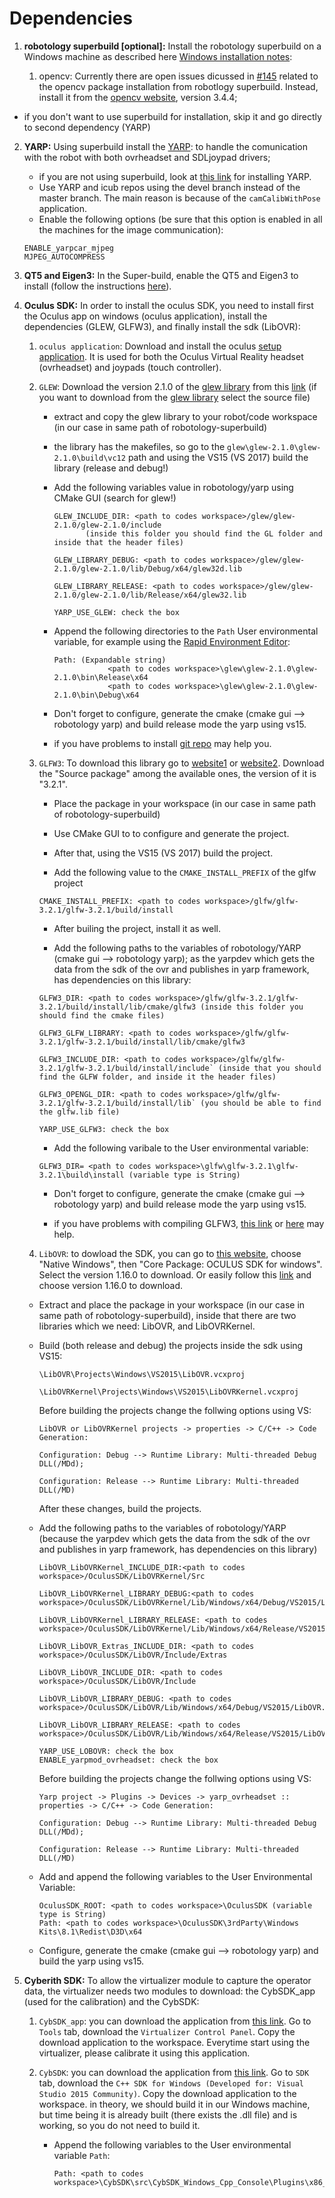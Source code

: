 # Dependencies
 1. **robotology superbuild [optional]:** Install the robotology superbuild on a Windows machine as described here [Windows installation notes](https://github.com/robotology/robotology-superbuild#windows):

    1. opencv: Currently there are open issues dicussed in [#145](https://github.com/robotology/robotology-superbuild/issues/145) related to the opencv package installation from robotlogy superbuild. Instead, install it from the [opencv website](https://opencv.org/releases.html), version 3.4.4;

   + if you don't want to use superbuild for installation, skip it and go directly to second dependency (YARP)
2. **YARP:** Using superbuild install the [YARP](http://www.yarp.it/): to handle the comunication with the robot with both ovrheadset and SDLjoypad drivers;

   + if you are not using superbuild, look at [this link](http://www.yarp.it/) for installing YARP.
   + Use YARP and icub repos using the devel branch instead of the master branch. The main reason is because of the `camCalibWithPose` application.
   + Enable the following options (be sure that this option is enabled in all the machines for the image communication):
   ```
   ENABLE_yarpcar_mjpeg
   MJPEG_AUTOCOMPRESS
   ```

3. **QT5 and Eigen3:** In the Super-build, enable the QT5 and Eigen3 to install (follow the instructions [here](https://github.com/robotology/robotology-superbuild#system-libraries)).

4. **Oculus SDK:** In order to install the oculus SDK, you need to install first the Oculus app on windows (oculus application), install the dependencies (GLEW, GLFW3), and finally install the sdk (LibOVR):

   1. `oculus application`: Download and install the oculus [setup application](https://www.oculus.com/setup/). It is used for both the Oculus Virtual Reality headset (ovrheadset) and joypads (touch controller).
          
   2. `GLEW`: Download the version 2.1.0 of the [glew library](http://glew.sourceforge.net/index.html) from this [link](https://sourceforge.net/projects/glew/files/glew/2.1.0/) (if you want to download from the [glew library](http://glew.sourceforge.net/index.html) select the source file)
     
      - extract and copy the glew library to your robot/code workspace (in our case in same path of robotology-superbuild)
      
      - the library has the makefiles, so go to the `glew\glew-2.1.0\glew-2.1.0\build\vc12` path and using the VS15 (VS 2017) build the library (release and debug!)
      
      - Add the following variables value in robotology/yarp using CMake GUI (search for glew!)
        ```
        GLEW_INCLUDE_DIR: <path to codes workspace>/glew/glew-2.1.0/glew-2.1.0/include
               (inside this folder you should find the GL folder and inside that the header files)
          
        GLEW_LIBRARY_DEBUG: <path to codes workspace>/glew/glew-2.1.0/glew-2.1.0/lib/Debug/x64/glew32d.lib
              
        GLEW_LIBRARY_RELEASE: <path to codes workspace>/glew/glew-2.1.0/glew-2.1.0/lib/Release/x64/glew32.lib
              
        YARP_USE_GLEW: check the box
        ```
      - Append the following directories to the `Path` User environmental variable, for example using the [Rapid Environment Editor](https://www.rapidee.com):
        ```
        Path: (Expandable string)
                    <path to codes workspace>\glew\glew-2.1.0\glew-2.1.0\bin\Release\x64
                    <path to codes workspace>\glew\glew-2.1.0\glew-2.1.0\bin\Debug\x64
        ```  
  
      - Don't forget to configure, generate the cmake (cmake gui --> robotology yarp) and build release mode the yarp using vs15.  
      
      - if you have problems to install [git repo](https://github.com/nigels-com/glew) may help you. 
     
     
   3. `GLFW3`: To download this library go to [website1](https://www.glfw.org/) or [website2](https://www.glfw.org/download.html). Download the "Source package" among the available ones, the version of it is "3.2.1".
     

      - Place the package in your workspace (in our case in same path of robotology-superbuild)
          

      - Use CMake GUI to to configure and generate the project.
          

      - After that, using the VS15 (VS 2017) build the project.
      
      
      - Add the following value to the `CMAKE_INSTALL_PREFIX` of the glfw project
      ```
      CMAKE_INSTALL_PREFIX: <path to codes workspace>/glfw/glfw-3.2.1/glfw-3.2.1/build/install
      ```
      - After builing the project, install it as well.

      - Add the following paths to the variables of robotology/YARP (cmake gui --> robotology yarp); as the yarpdev which gets the data from the sdk of the ovr and publishes in yarp framework, has dependencies on this library:
      
      ```
      GLFW3_DIR: <path to codes workspace>/glfw/glfw-3.2.1/glfw-3.2.1/build/install/lib/cmake/glfw3 (inside this folder you should find the cmake files)
 
      GLFW3_GLFW_LIBRARY: <path to codes workspace>/glfw/glfw-3.2.1/glfw-3.2.1/build/install/lib/cmake/glfw3

      GLFW3_INCLUDE_DIR: <path to codes workspace>/glfw/glfw-3.2.1/glfw-3.2.1/build/install/include` (inside that you should find the GLFW folder, and inside it the header files)
              
      GLFW3_OPENGL_DIR: <path to codes workspace>/glfw/glfw-3.2.1/glfw-3.2.1/build/install/lib` (you should be able to find the glfw.lib file)
              
      YARP_USE_GLFW3: check the box
      ```
      - Add the following varibale to the User environmental variable:
      ```       
      GLFW3_DIR= <path to codes workspace>\glfw\glfw-3.2.1\glfw-3.2.1\build\install (variable type is String)
      ```    
      - Don't forget to configure, generate the cmake (cmake gui --> robotology yarp) and build release mode the yarp using vs15.  
             
      - if you have problems with compiling GLFW3, [this link](https://www.glfw.org/docs/latest/compile_guide.html#compile_generate) or [here](https://github.com/nigels-com/glew) may help.
          
          
    4. `LibOVR`: to dowload the SDK, you can go to [this website](https://developer.oculus.com/downloads/), choose "Native Windows", then "Core Package: OCULUS SDK for windows". Select the version 1.16.0 to download. Or easily follow this [link](https://developer.oculus.com/downloads/package/oculus-sdk-for-windows/1.16.0/) and choose version 1.16.0 to download.
    
      - Extract and place the package in your workspace (in our case in same path of robotology-superbuild), inside that there are two libraries which we need: LibOVR, and LibOVRKernel.
      
      - Build (both release and debug) the projects inside the sdk using VS15: 
        ```
        \LibOVR\Projects\Windows\VS2015\LibOVR.vcxproj
        
        \LibOVRKernel\Projects\Windows\VS2015\LibOVRKernel.vcxproj
        ```
        Before building the projects change the follwing options using VS:
        ```
        LibOVR or LibOVRKernel projects -> properties -> C/C++ -> Code Generation:
         
        Configuration: Debug --> Runtime Library: Multi-threaded Debug DLL(/MDd);
         
        Configuration: Release --> Runtime Library: Multi-threaded DLL(/MD)
        ```
        After these changes, build the projects.
        
      - Add the following paths to the variables of robotology/YARP (because the yarpdev which gets the data from the sdk of the ovr and publishes in yarp framework, has dependencies on this library)
          
        ```  
        LibOVR_LibOVRKernel_INCLUDE_DIR:<path to codes workspace>/OculusSDK/LibOVRKernel/Src
              
        LibOVR_LibOVRKernel_LIBRARY_DEBUG:<path to codes workspace>/OculusSDK/LibOVRKernel/Lib/Windows/x64/Debug/VS2015/LibOVRKernel.lib

        LibOVR_LibOVRKernel_LIBRARY_RELEASE: <path to codes workspace>/OculusSDK/LibOVRKernel/Lib/Windows/x64/Release/VS2015/LibOVRKernel.lib

        LibOVR_LibOVR_Extras_INCLUDE_DIR: <path to codes workspace>/OculusSDK/LibOVR/Include/Extras

        LibOVR_LibOVR_INCLUDE_DIR: <path to codes workspace>/OculusSDK/LibOVR/Include

        LibOVR_LibOVR_LIBRARY_DEBUG: <path to codes workspace>/OculusSDK/LibOVR/Lib/Windows/x64/Debug/VS2015/LibOVR.lib

        LibOVR_LibOVR_LIBRARY_RELEASE: <path to codes workspace>/OculusSDK/LibOVR/Lib/Windows/x64/Release/VS2015/LibOVR.lib

        YARP_USE_LOBOVR: check the box
        ENABLE_yarpmod_ovrheadset: check the box
        ```
        Before building the projects change the follwing options using VS:
        ```
        Yarp project -> Plugins -> Devices -> yarp_ovrheadset :: properties -> C/C++ -> Code Generation:
         
        Configuration: Debug --> Runtime Library: Multi-threaded Debug DLL(/MDd);
         
        Configuration: Release --> Runtime Library: Multi-threaded DLL(/MD)
        ```

      - Add and append the following variables to the User Environmental Variable:
        ```     
        OculusSDK_ROOT: <path to codes workspace>\OculusSDK (variable type is String)
        Path: <path to codes workspace>\OculusSDK\3rdParty\Windows Kits\8.1\Redist\D3D\x64
        ```      

      - Configure, generate the cmake (cmake gui --> robotology yarp) and build the yarp using vs15.

5. **Cyberith SDK:**   To allow the virtualizer module to capture the operator data, the virtualizer needs two modules to download: the CybSDK_app (used for the calibration) and the CybSDK:

   1. `CybSDK_app`: you can download the application from [this link](https://developer.cyberith.com/downloads). Go to `Tools` tab, download the `Virtualizer Control Panel`. Copy the download application to the workspace. Everytime start using the virtualizer, please calibrate it using this application.
     
   2. `CybSDK`: you can download the application from [this link](https://developer.cyberith.com/downloads). Go to `SDK` tab, download the `C++ SDK for Windows (Developed for: Visual Studio 2015 Community)`. Copy the download application to the workspace. in theory, we should build it in our Windows machine, but time being it is already built (there exists the .dll file) and is working, so you do not need to build it.
   
      - Append the following variables to the User environmental variable `Path`:
        ```     
        Path: <path to codes workspace>\CybSDK\src\CybSDK_Windows_Cpp_Console\Plugins\x86_64
        ```
